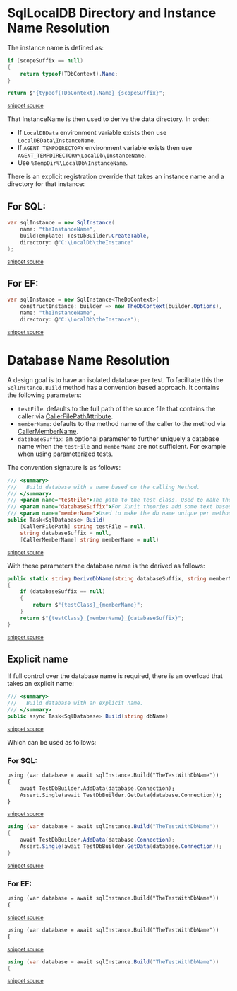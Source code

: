 <!--
GENERATED FILE - DO NOT EDIT
This file was generated by [MarkdownSnippets](https://github.com/SimonCropp/MarkdownSnippets).
Source File: /pages/mdsource/directory-and-name-resolution.source.md
To change this file edit the source file and then run MarkdownSnippets.
-->
# SqlLocalDB Directory and Instance Name Resolution

The instance name is defined as:

<!-- snippet: GetInstanceName -->
```cs
if (scopeSuffix == null)
{
    return typeof(TDbContext).Name;
}

return $"{typeof(TDbContext).Name}_{scopeSuffix}";
```
<sup>[snippet source](/src/EfLocalDb/SqlInstance.cs#L131-L140)</sup>
<!-- endsnippet -->

That InstanceName is then used to derive the data directory. In order:

 * If `LocalDBData` environment variable exists then use `LocalDBData\InstanceName`.
 * If `AGENT_TEMPDIRECTORY` environment variable exists then use `AGENT_TEMPDIRECTORY\LocalDb\InstanceName`.
 * Use `%TempDir%\LocalDb\InstanceName`.

There is an explicit registration override that takes an instance name and a directory for that instance:


## For SQL:

<!-- snippet: ExplicitName -->
```cs
var sqlInstance = new SqlInstance(
    name: "theInstanceName",
    buildTemplate: TestDbBuilder.CreateTable,
    directory: @"C:\LocalDb\theInstance"
);
```
<sup>[snippet source](/src/LocalDb.Tests/Snippets/LocalDbLoggingUsage.cs#L7-L13)</sup>
<!-- endsnippet -->


## For EF:

<!-- snippet: EfExplicitName -->
```cs
var sqlInstance = new SqlInstance<TheDbContext>(
    constructInstance: builder => new TheDbContext(builder.Options),
    name: "theInstanceName",
    directory: @"C:\LocalDb\theInstance");
```
<sup>[snippet source](/src/EfLocalDb.Tests/Snippets/EfExplicitName.cs#L7-L12)</sup>
<!-- endsnippet -->


# Database Name Resolution

A design goal is to have an isolated database per test. To facilitate this the `SqlInstance.Build` method has a convention based approach. It contains the following parameters:

 * `testFile`: defaults to the full path of the source file that contains the caller via [CallerFilePathAttribute](https://docs.microsoft.com/en-us/dotnet/api/system.runtime.compilerservices.callerfilepathattribute).
 * `memberName`: defaults to the method name of the caller to the method via [CallerMemberName](https://docs.microsoft.com/en-us/dotnet/api/system.runtime.compilerservices.callermembername).
 * `databaseSuffix`: an optional parameter to further uniquely a database name when the `testFile` and `memberName` are not sufficient. For example when using parameterized tests.

The convention signature is as follows:

<!-- snippet: ConventionBuildSignature -->
```cs
/// <summary>
///   Build database with a name based on the calling Method.
/// </summary>
/// <param name="testFile">The path to the test class. Used to make the database name unique per test type.</param>
/// <param name="databaseSuffix">For Xunit theories add some text based on the inline data to make the db name unique.</param>
/// <param name="memberName">Used to make the db name unique per method. Will default to the caller method name is used.</param>
public Task<SqlDatabase> Build(
    [CallerFilePath] string testFile = null,
    string databaseSuffix = null,
    [CallerMemberName] string memberName = null)
```
<sup>[snippet source](/src/LocalDb/SqlInstance.cs#L54-L65)</sup>
<!-- endsnippet -->

With these parameters the database name is the derived as follows:

<!-- snippet: DeriveName -->
```cs
public static string DeriveDbName(string databaseSuffix, string memberName, string testClass)
{
    if (databaseSuffix == null)
    {
        return $"{testClass}_{memberName}";
    }
    return $"{testClass}_{memberName}_{databaseSuffix}";
}
```
<sup>[snippet source](/src/LocalDb/DbNamer.cs#L3-L12)</sup>
<!-- endsnippet -->


## Explicit name

If full control over the database name is required, there is an overload that takes an explicit name:

<!-- snippet: ExplicitBuildSignature -->
```cs
/// <summary>
///   Build database with an explicit name.
/// </summary>
public async Task<SqlDatabase> Build(string dbName)
```
<sup>[snippet source](/src/LocalDb/SqlInstance.cs#L78-L83)</sup>
<!-- endsnippet -->

Which can be used as follows:


### For SQL:

<!-- snippet: WithDbName -->
```md
using (var database = await sqlInstance.Build("TheTestWithDbName"))
{
    await TestDbBuilder.AddData(database.Connection);
    Assert.Single(await TestDbBuilder.GetData(database.Connection));
}
```
<sup>[snippet source](/pages/raw-usage.md#L289-L295)</sup>
```cs
using (var database = await sqlInstance.Build("TheTestWithDbName"))
{
    await TestDbBuilder.AddData(database.Connection);
    Assert.Single(await TestDbBuilder.GetData(database.Connection));
}
```
<sup>[snippet source](/src/LocalDb.Tests/Snippets/SnippetTests.cs#L35-L41)</sup>
<!-- endsnippet -->


### For EF:

<!-- snippet: EFWithDbName -->
```md
using (var database = await sqlInstance.Build("TheTestWithDbName"))
{
```
<sup>[snippet source](/pages/ef-usage.md#L248-L251)</sup>
```md
using (var database = await sqlInstance.Build("TheTestWithDbName"))
{
```
<sup>[snippet source](/pages/raw-usage.md#L238-L241)</sup>
```cs
using (var database = await sqlInstance.Build("TheTestWithDbName"))
{
```
<sup>[snippet source](/src/EfLocalDb.Tests/Snippets/EfSnippetTests.cs#L48-L51)</sup>
<!-- endsnippet -->
